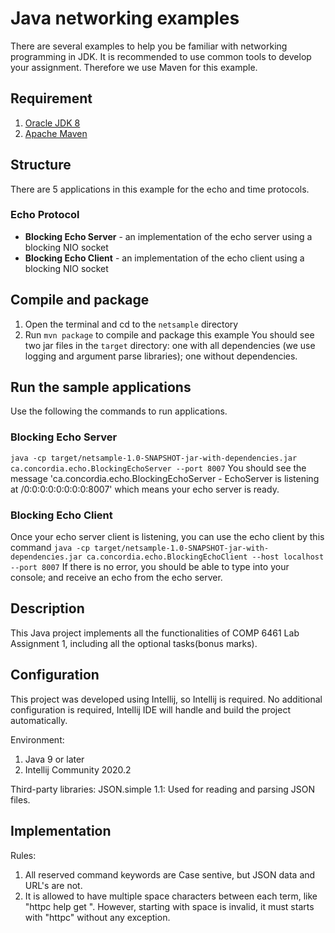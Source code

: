 # Java networking examples

There are several examples to help you be familiar with networking programming in JDK. It is recommended to use common tools to develop your assignment. Therefore we use Maven for this example.

## Requirement
1. [Oracle JDK 8](http://www.oracle.com/technetwork/java/javase/downloads/jdk8-downloads-2133151.html)
2. [Apache Maven](https://maven.apache.org/) 

## Structure
There are 5 applications in this example for the echo and time protocols.

### Echo Protocol
- **Blocking Echo Server** - an implementation of the echo server using a blocking NIO socket
- **Blocking Echo Client** - an implementation of the echo client using a blocking NIO socket

## Compile and package
1. Open the terminal and cd to the `netsample` directory
2. Run `mvn package` to compile and package this example
You should see two jar files in the `target` directory: one with all dependencies (we use logging and argument parse libraries); one without dependencies.

## Run the sample applications
Use the following the commands to run applications.

### Blocking Echo Server
`java -cp target/netsample-1.0-SNAPSHOT-jar-with-dependencies.jar ca.concordia.echo.BlockingEchoServer --port 8007`
You should see the message 'ca.concordia.echo.BlockingEchoServer - EchoServer is listening at /0:0:0:0:0:0:0:0:8007' which means your echo server is ready.

### Blocking Echo Client
Once your echo server client is listening, you can use the echo client by this command
`java -cp target/netsample-1.0-SNAPSHOT-jar-with-dependencies.jar ca.concordia.echo.BlockingEchoClient --host localhost --port 8007`
If there is no error, you should be able to type into your console; and receive an echo from the echo server.


## Description
This Java project implements all the functionalities of COMP 6461 Lab Assignment 1, including all the optional tasks(bonus marks). 


## Configuration
This project was developed using Intellij, so Intellij is required. No additional configuration is required, Intellij IDE will handle and build the project automatically. 

Environment:
1. Java 9 or later
2. Intellij Community 2020.2

Third-party libraries: JSON.simple 1.1: Used for reading and parsing JSON files. 


## Implementation
Rules:
1. All reserved command keywords are Case sentive, but JSON data and URL's are not.
2. It is allowed to have multiple space characters between each term, like "httpc  help   get ". However, starting with space is invalid, it must starts with "httpc" without any exception.
